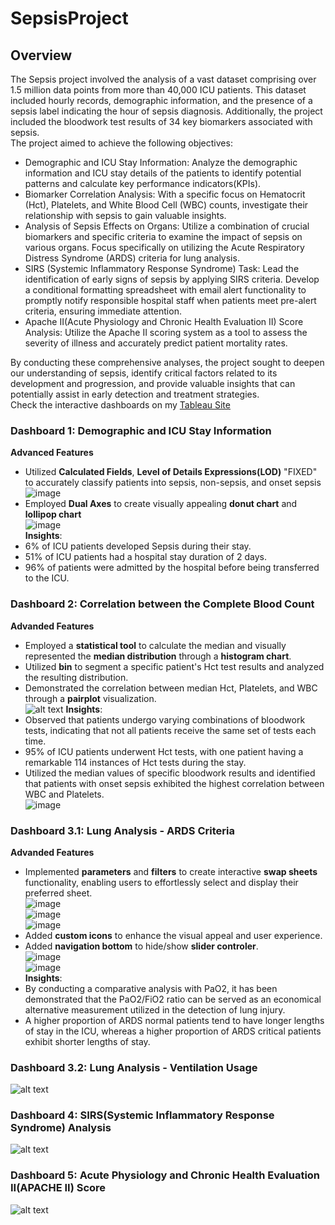# SepsisProject
## Overview  
The Sepsis project involved the analysis of a vast dataset comprising over 1.5 million data points from more than 40,000 ICU patients. This dataset included hourly records, demographic information, and the presence of a sepsis label indicating the hour of sepsis diagnosis. Additionally, the project included the bloodwork test results of 34 key biomarkers associated with sepsis.  
The project aimed to achieve the following objectives:
- Demographic and ICU Stay Information: Analyze the demographic information and ICU stay details of the patients to identify potential patterns and calculate key performance indicators(KPIs).  
- Biomarker Correlation Analysis: With a specific focus on Hematocrit (Hct), Platelets, and White Blood Cell (WBC) counts, investigate their relationship with sepsis to gain valuable insights. 
- Analysis of Sepsis Effects on Organs: Utilize a combination of crucial biomarkers and specific criteria to examine the impact of sepsis on various organs. Focus specifically on utilizing the Acute Respiratory Distress Syndrome (ARDS) criteria for lung analysis.  
- SIRS (Systemic Inflammatory Response Syndrome) Task: Lead the identification of early signs of sepsis by applying SIRS criteria. Develop a conditional formatting spreadsheet with email alert functionality to promptly notify responsible hospital staff when patients meet pre-alert criteria, ensuring immediate attention.    
- Apache II(Acute Physiology and Chronic Health Evaluation II) Score Analysis: Utilize the Apache II scoring system as a tool to assess the severity of illness and accurately predict patient mortality rates.  
  
By conducting these comprehensive analyses, the project sought to deepen our understanding of sepsis, identify critical factors related to its development and progression, and provide valuable insights that can potentially assist in early detection and treatment strategies.  
Check the interactive dashboards on my [Tableau Site](https://public.tableau.com/app/profile/xinchen)   

### Dashboard 1: Demographic and ICU Stay Information  
**Advanced Features**  
- Utilized **Calculated Fields**, **Level of Details Expressions(LOD)** "FIXED" to accurately classify patients into sepsis, non-sepsis, and onset sepsis  
![image](https://github.com/chen8122/SepsisData_Tableau/assets/9794705/0bcd7e06-a4ca-49c9-8a4c-9b2e7cf9322c)  
- Employed **Dual Axes** to create visually appealing **donut chart** and **lollipop chart**  
![image](https://github.com/chen8122/SepsisData_Tableau/assets/9794705/66e8477d-6dab-467b-afdc-15b3e69cd80d)  
**Insights**:  
- 6% of ICU patients developed Sepsis during their stay.  
- 51% of ICU patients had a hospital stay duration of 2 days.  
- 96% of patients were admitted by the hospital before being transferred to the ICU.  

### Dashboard 2: Correlation between the Complete Blood Count  
**Advanded Features**  
- Employed a **statistical tool** to calculate the median and visually represented the **median distribution** through a **histogram chart**.  
- Utilized **bin** to  segment a specific patient's Hct test results and analyzed the resulting distribution.    
- Demonstrated the correlation between median Hct, Platelets, and WBC through a **pairplot** visualization.      
![alt text](https://github.com/chen8122/SepsisProject/blob/master/Sepsis2%20-%20Correlation%20between%20CBC%20biomarkers.png)
**Insights**:  
- Observed that patients undergo varying combinations of bloodwork tests, indicating that not all patients receive the same set of tests each time.  
- 95% of ICU patients underwent Hct tests, with one patient having a remarkable 114 instances of Hct tests during the stay.  
- Utilized the median values of specific bloodwork results and identified that patients with onset sepsis exhibited the highest correlation between WBC and Platelets.    
![image](https://github.com/chen8122/SepsisData_Tableau/assets/9794705/2afc7e99-519b-484d-9c25-21bae2bfed5a)  

### Dashboard 3.1: Lung Analysis - ARDS Criteria  
**Advanded Features**  
- Implemented **parameters** and **filters** to create interactive **swap sheets** functionality, enabling users to effortlessly select and display their preferred sheet.  
![image](https://github.com/chen8122/SepsisData_Tableau/assets/9794705/efc3f595-7775-463b-9516-910c397350b2)  
![image](https://github.com/chen8122/SepsisData_Tableau/assets/9794705/91ab0be1-6060-4e1a-9155-17dd917ed7ab)  
![image](https://github.com/chen8122/SepsisData_Tableau/assets/9794705/93f63555-02e5-4eca-a162-435af2b6b2b9)  
- Added **custom icons** to enhance the visual appeal and user experience.  
- Added **navigation bottom** to hide/show **slider controler**.  
![image](https://github.com/chen8122/SepsisData_Tableau/assets/9794705/c4f42327-f9f1-4c59-ad2a-1fbda9e921f8)    
![image](https://github.com/chen8122/SepsisData_Tableau/assets/9794705/4a878ec8-aabf-47a8-ac82-0bfcb52b98a0)  
**Insights**:  
- By conducting a comparative analysis with PaO2, it has been demonstrated that the PaO2/FiO2 ratio can be served as an economical alternative measurement utilized in the detection of lung injury.  
- A higher proportion of ARDS normal patients tend to have longer lengths of stay in the ICU, whereas a higher proportion of ARDS critical patients exhibit shorter lengths of stay.  

### Dashboard 3.2: Lung Analysis - Ventilation Usage
![alt text](https://github.com/chen8122/SepsisProject/blob/master/Sepsis3%20-%20Lung%20Analysis(VentilationUsage).png)


### Dashboard 4: SIRS(Systemic Inflammatory Response Syndrome) Analysis
![alt text](https://github.com/chen8122/SepsisProject/blob/master/Sepsis4-SIRS%20Analysis.png)


### Dashboard 5: Acute Physiology and Chronic Health Evaluation II(APACHE II) Score
![alt text](https://github.com/chen8122/SepsisProject/blob/master/Sepsis5%20-%20ApacheII%20Score%20used%20in%20Mortality%20Rate%20Prediction.png)
